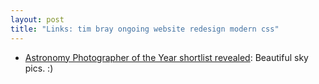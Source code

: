 ```yaml
---
layout: post
title: "Links: tim bray ongoing website redesign modern css"
---
```


* [Astronomy Photographer of the Year shortlist revealed](https://www.rmg.co.uk/whats-on/astronomy-photographer-year/galleries/2023-shortlist): Beautiful sky pics. :)